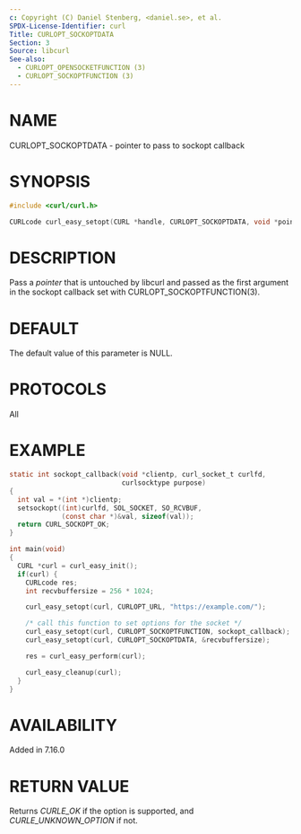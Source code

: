```yaml
---
c: Copyright (C) Daniel Stenberg, <daniel.se>, et al.
SPDX-License-Identifier: curl
Title: CURLOPT_SOCKOPTDATA
Section: 3
Source: libcurl
See-also:
  - CURLOPT_OPENSOCKETFUNCTION (3)
  - CURLOPT_SOCKOPTFUNCTION (3)
---
```


# NAME

CURLOPT_SOCKOPTDATA - pointer to pass to sockopt callback

# SYNOPSIS

~~~c
#include <curl/curl.h>

CURLcode curl_easy_setopt(CURL *handle, CURLOPT_SOCKOPTDATA, void *pointer);
~~~

# DESCRIPTION

Pass a *pointer* that is untouched by libcurl and passed as the first
argument in the sockopt callback set with CURLOPT_SOCKOPTFUNCTION(3).

# DEFAULT

The default value of this parameter is NULL.

# PROTOCOLS

All

# EXAMPLE

~~~c
static int sockopt_callback(void *clientp, curl_socket_t curlfd,
                            curlsocktype purpose)
{
  int val = *(int *)clientp;
  setsockopt((int)curlfd, SOL_SOCKET, SO_RCVBUF,
             (const char *)&val, sizeof(val));
  return CURL_SOCKOPT_OK;
}

int main(void)
{
  CURL *curl = curl_easy_init();
  if(curl) {
    CURLcode res;
    int recvbuffersize = 256 * 1024;

    curl_easy_setopt(curl, CURLOPT_URL, "https://example.com/");

    /* call this function to set options for the socket */
    curl_easy_setopt(curl, CURLOPT_SOCKOPTFUNCTION, sockopt_callback);
    curl_easy_setopt(curl, CURLOPT_SOCKOPTDATA, &recvbuffersize);

    res = curl_easy_perform(curl);

    curl_easy_cleanup(curl);
  }
}
~~~

# AVAILABILITY

Added in 7.16.0

# RETURN VALUE

Returns *CURLE_OK* if the option is supported, and *CURLE_UNKNOWN_OPTION* if not.
